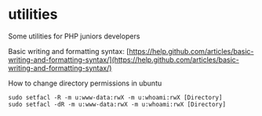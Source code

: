 # utilities
Some utilities for PHP juniors developers

Basic writing and formatting syntax: [https://help.github.com/articles/basic-writing-and-formatting-syntax/](https://help.github.com/articles/basic-writing-and-formatting-syntax/)

How to change directory permissions in ubuntu
``` 
sudo setfacl -R -m u:www-data:rwX -m u:whoami:rwX [Directory] 
sudo setfacl -dR -m u:www-data:rwX -m u:whoami:rwX [Directory]
```